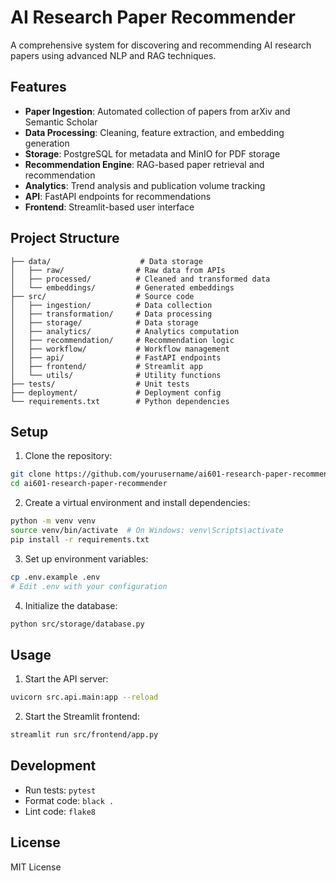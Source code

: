 # AI Research Paper Recommender

A comprehensive system for discovering and recommending AI research papers using advanced NLP and RAG techniques.

## Features

- **Paper Ingestion**: Automated collection of papers from arXiv and Semantic Scholar
- **Data Processing**: Cleaning, feature extraction, and embedding generation
- **Storage**: PostgreSQL for metadata and MinIO for PDF storage
- **Recommendation Engine**: RAG-based paper retrieval and recommendation
- **Analytics**: Trend analysis and publication volume tracking
- **API**: FastAPI endpoints for recommendations
- **Frontend**: Streamlit-based user interface

## Project Structure

```
├── data/                    # Data storage
│   ├── raw/                # Raw data from APIs
│   ├── processed/          # Cleaned and transformed data
│   └── embeddings/         # Generated embeddings
├── src/                    # Source code
│   ├── ingestion/          # Data collection
│   ├── transformation/     # Data processing
│   ├── storage/            # Data storage
│   ├── analytics/          # Analytics computation
│   ├── recommendation/     # Recommendation logic
│   ├── workflow/           # Workflow management
│   ├── api/                # FastAPI endpoints
│   ├── frontend/           # Streamlit app
│   └── utils/              # Utility functions
├── tests/                  # Unit tests
├── deployment/             # Deployment config
└── requirements.txt        # Python dependencies
```

## Setup

1. Clone the repository:
```bash
git clone https://github.com/yourusername/ai601-research-paper-recommender.git
cd ai601-research-paper-recommender
```

2. Create a virtual environment and install dependencies:
```bash
python -m venv venv
source venv/bin/activate  # On Windows: venv\Scripts\activate
pip install -r requirements.txt
```

3. Set up environment variables:
```bash
cp .env.example .env
# Edit .env with your configuration
```

4. Initialize the database:
```bash
python src/storage/database.py
```

## Usage

1. Start the API server:
```bash
uvicorn src.api.main:app --reload
```

2. Start the Streamlit frontend:
```bash
streamlit run src/frontend/app.py
```

## Development

- Run tests: `pytest`
- Format code: `black .`
- Lint code: `flake8`

## License

MIT License